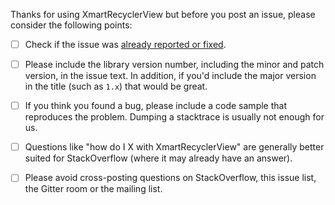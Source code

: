 Thanks for using XmartRecyclerView but before you post an issue, please consider the following points:

  - [ ] Check if the issue was [already reported or fixed](https://github.com/xmartlabs/XmartRecyclerView/issues?utf8=%E2%9C%93&q=is%3Aissue).

  - [ ] Please include the library version number, including the minor and patch version, in the issue text. In addition, if you'd include the major version in the title (such as `1.x`) that would be great.

  - [ ] If you think you found a bug, please include a code sample that reproduces the problem. Dumping a stacktrace is usually not enough for us.

  - [ ] Questions like "how do I X with XmartRecyclerView" are generally better suited for StackOverflow (where it may already have an answer).

  - [ ] Please avoid cross-posting questions on StackOverflow, this issue list, the Gitter room or the mailing list.